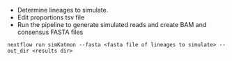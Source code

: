 - Determine lineages to simulate.
- Edit proportions tsv file
- Run the pipeline to generate simulated reads and create BAM and consensus FASTA files
  

```nextflow run simKatmon --fasta <fasta file of lineages to simulate> --out_dir <results dir>```
